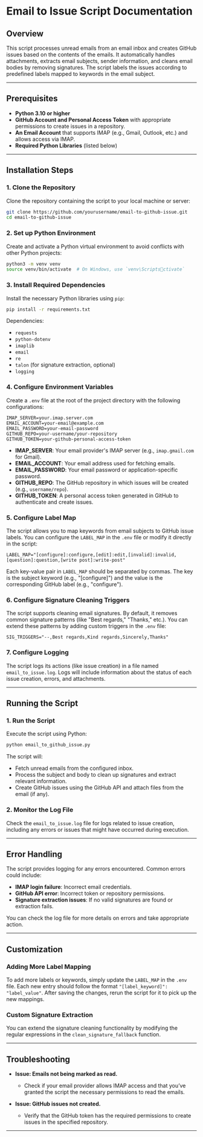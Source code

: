 
# Email to Issue Script Documentation

## Overview

This script processes unread emails from an email inbox and creates GitHub issues based on the contents of the emails. It automatically handles attachments, extracts email subjects, sender information, and cleans email bodies by removing signatures. The script labels the issues according to predefined labels mapped to keywords in the email subject.

---

## Prerequisites

- **Python 3.10 or higher**
- **GitHub Account and Personal Access Token** with appropriate permissions to create issues in a repository.
- **An Email Account** that supports IMAP (e.g., Gmail, Outlook, etc.) and allows access via IMAP.
- **Required Python Libraries** (listed below)

---

## Installation Steps

### 1. Clone the Repository

Clone the repository containing the script to your local machine or server:

```bash
git clone https://github.com/yourusername/email-to-github-issue.git
cd email-to-github-issue
```

### 2. Set up Python Environment

Create and activate a Python virtual environment to avoid conflicts with other Python projects:

```bash
python3 -m venv venv
source venv/bin/activate  # On Windows, use `venv\Scriptsctivate`
```

### 3. Install Required Dependencies

Install the necessary Python libraries using `pip`:

```bash
pip install -r requirements.txt
```

Dependencies:
- `requests`
- `python-dotenv`
- `imaplib`
- `email`
- `re`
- `talon` (for signature extraction, optional)
- `logging`

### 4. Configure Environment Variables

Create a `.env` file at the root of the project directory with the following configurations:

```env
IMAP_SERVER=your.imap.server.com
EMAIL_ACCOUNT=your-email@example.com
EMAIL_PASSWORD=your-email-password
GITHUB_REPO=your-username/your-repository
GITHUB_TOKEN=your-github-personal-access-token
```

- **IMAP_SERVER**: Your email provider's IMAP server (e.g., `imap.gmail.com` for Gmail).
- **EMAIL_ACCOUNT**: Your email address used for fetching emails.
- **EMAIL_PASSWORD**: Your email password or application-specific password.
- **GITHUB_REPO**: The GitHub repository in which issues will be created (e.g., `username/repo`).
- **GITHUB_TOKEN**: A personal access token generated in GitHub to authenticate and create issues.

### 5. Configure Label Map

The script allows you to map keywords from email subjects to GitHub issue labels. You can configure the `LABEL_MAP` in the `.env` file or modify it directly in the script:

```env
LABEL_MAP="[configure]:configure,[edit]:edit,[invalid]:invalid,[question]:question,[write post]:write-post"
```

Each key-value pair in `LABEL_MAP` should be separated by commas. The key is the subject keyword (e.g., "[configure]") and the value is the corresponding GitHub label (e.g., "configure").

### 6. Configure Signature Cleaning Triggers

The script supports cleaning email signatures. By default, it removes common signature patterns (like "Best regards," "Thanks," etc.). You can extend these patterns by adding custom triggers in the `.env` file:

```env
SIG_TRIGGERS="--,Best regards,Kind regards,Sincerely,Thanks"
```

### 7. Configure Logging

The script logs its actions (like issue creation) in a file named `email_to_issue.log`. Logs will include information about the status of each issue creation, errors, and attachments.

---

## Running the Script

### 1. Run the Script

Execute the script using Python:

```bash
python email_to_github_issue.py
```

The script will:
- Fetch unread emails from the configured inbox.
- Process the subject and body to clean up signatures and extract relevant information.
- Create GitHub issues using the GitHub API and attach files from the email (if any).

### 2. Monitor the Log File

Check the `email_to_issue.log` file for logs related to issue creation, including any errors or issues that might have occurred during execution.

---

## Error Handling

The script provides logging for any errors encountered. Common errors could include:
- **IMAP login failure**: Incorrect email credentials.
- **GitHub API error**: Incorrect token or repository permissions.
- **Signature extraction issues**: If no valid signatures are found or extraction fails.

You can check the log file for more details on errors and take appropriate action.

---

## Customization

### Adding More Label Mapping

To add more labels or keywords, simply update the `LABEL_MAP` in the `.env` file. Each new entry should follow the format `"[label_keyword]": "label_value"`. After saving the changes, rerun the script for it to pick up the new mappings.

### Custom Signature Extraction

You can extend the signature cleaning functionality by modifying the regular expressions in the `clean_signature_fallback` function.

---

## Troubleshooting

- **Issue: Emails not being marked as read.**
  - Check if your email provider allows IMAP access and that you’ve granted the script the necessary permissions to read the emails.
  
- **Issue: GitHub issues not created.**
  - Verify that the GitHub token has the required permissions to create issues in the specified repository.

---
